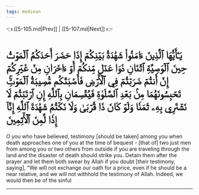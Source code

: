 ```yaml
---
tags: medinan
---
```


👈 [[5-105.md|Prev]] | [[5-107.md|Next]] 👉

# يَـٰٓأَيُّهَا ٱلَّذِينَ ءَامَنُواْ شَهَٰدَةُ بَيۡنِكُمۡ إِذَا حَضَرَ أَحَدَكُمُ ٱلۡمَوۡتُ حِينَ ٱلۡوَصِيَّةِ ٱثۡنَانِ ذَوَا عَدۡلٖ مِّنكُمۡ أَوۡ ءَاخَرَانِ مِنۡ غَيۡرِكُمۡ إِنۡ أَنتُمۡ ضَرَبۡتُمۡ فِي ٱلۡأَرۡضِ فَأَصَٰبَتۡكُم مُّصِيبَةُ ٱلۡمَوۡتِۚ تَحۡبِسُونَهُمَا مِنۢ بَعۡدِ ٱلصَّلَوٰةِ فَيُقۡسِمَانِ بِٱللَّهِ إِنِ ٱرۡتَبۡتُمۡ لَا نَشۡتَرِي بِهِۦ ثَمَنٗا وَلَوۡ كَانَ ذَا قُرۡبَىٰ وَلَا نَكۡتُمُ شَهَٰدَةَ ٱللَّهِ إِنَّآ إِذٗا لَّمِنَ ٱلۡأٓثِمِينَ

O you who have believed, testimony [should be taken] among you when death approaches one of you at the time of bequest - [that of] two just men from among you or two others from outside if you are traveling through the land and the disaster of death should strike you. Detain them after the prayer and let them both swear by Allah if you doubt [their testimony, saying], "We will not exchange our oath for a price, even if he should be a near relative, and we will not withhold the testimony of Allah. Indeed, we would then be of the sinful

---

